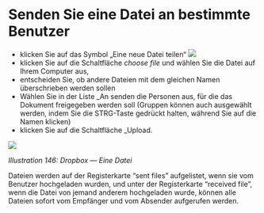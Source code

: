 # Senden Sie eine Datei an bestimmte Benutzer

* klicken Sie auf das Symbol „Eine neue Datei teilen“ ![](../../.gitbook/assets/graphics271.png)
* klicken Sie auf die Schaltfläche _choose file_ und wählen Sie die Datei auf Ihrem Computer aus,
* entscheiden Sie, ob andere Dateien mit dem gleichen Namen überschrieben werden sollen
* Wählen Sie in der Liste _An senden die Personen aus, für die das Dokument freigegeben werden soll \(Gruppen können auch ausgewählt werden, indem Sie die STRG-Taste gedrückt halten, während Sie auf die Namen klicken\)
* klicken Sie auf die Schaltfläche _Upload.

![](../../.gitbook/assets/images203.png)

_Illustration 146: Dropbox — Eine Datei_

Dateien werden auf der Registerkarte “sent files” aufgelistet, wenn sie vom Benutzer hochgeladen wurden, und unter der Registerkarte “received file”, wenn die Datei von jemand anderem hochgeladen wurde, können alle Dateien sofort vom Empfänger und vom Absender aufgerufen werden.